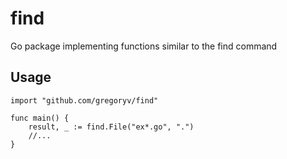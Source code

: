 # find

Go package implementing functions similar to the find command

## Usage

    import "github.com/gregoryv/find"

	func main() {
	    result, _ := find.File("ex*.go", ".")
		//...
	}
